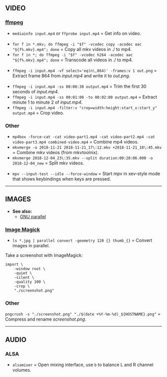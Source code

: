 
## VIDEO

### [ffmpeg](https://ffmpeg.org/ffmpeg.html)

- `mediainfo input.mp4` or `ffprobe input.mp4` = Get info on video.
<br><br>
- `for f in *.mkv; do ffmpeg -i "$f" -vcodec copy -acodec aac "${f%.mkv}.mp4"; done` = Copy all mkv videos in ./ to mp4.
- `for f in *; do ffmpeg -i "$f" -vcodec h264 -acodec aac "${f%.mkv}.mp4"; done` = Transcode all videos in ./ to mp4.
<br><br>
- `ffmpeg -i input.mp4 -vf select='eq(n\,864)' -frames:v 1 out.png` = Extract frame 864 from *input.mp4* and write it to *out.png*.
<br><br>
- `ffmpeg -i input.mp4 -ss 00:00:30 output.mp4` = Trim the first 30 seconds of *input.mp4*.
- `ffmpeg -i input.mp4 -ss 00:01:00 -to 00:02:00 output.mp4` = Extract minute 1 to minute 2 of *input.mp4*.
- `ffmpeg -i input.mp4 -filter:v "crop=width:height:start_x:start_y" output.mp4` = Crop video.

### Other

- `mp4box -force-cat -cat video-part1.mp4 -cat video-part2.mp4 -cat video-part3.mp4 combined-video.mp4` = Combine mp4 videos.
- `mkvmerge -o 2018-11-21 2018-11-21_17\:12.mkv +2018-11-21_18\:45.mkv` = Combine mkv videos (from mkvtoolnix).
- `mkvmerge 2018-12-04_23\:35.mkv --split duration:00:28:06.000 -o 2018-12-04_new` = Split mkv videos.
<br><br>
- `mpv --input-test --idle --force-window` = Start mpv in xev-style mode that shows keybindings when keys are pressed.


---
## IMAGES

- **See also:**
  - [GNU parallel](http://www.gnu.org/software/parallel/)

### [Image Magick](https://imagemagick.org/script/command-line-processing.php)

- `ls *.jpg | parallel convert -geometry 120 {} thumb_{}` = Convert images in parallel.

Take a screenshot with ImageMagick:
```
import \
    -window root \
    -quiet \
    -silent \
    -quality 100 \
    -crop \
    "./screenshot.png"
```

### Other

`pngcrush -s "./screenshot.png" "./$(date +%Y-%m-%d)_${HOSTNAME}.png"` = Compress and rename *screenshot.png*.

---
## AUDIO

### ALSA

- `alsamixer` = Open mixing interface, use `b` to balance L and R channel volumes.
